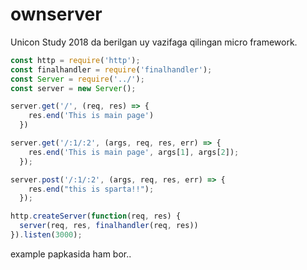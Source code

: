 # ownserver

Unicon Study 2018 da berilgan uy vazifaga qilingan micro framework.

```javascript
const http = require('http');
const finalhandler = require('finalhandler');
const Server = require('../');
const server = new Server();

server.get('/', (req, res) => {
    res.end('This is main page')
  })

server.get('/:1/:2', (args, req, res, err) => {
    res.end('This is main page', args[1], args[2]);
  });

server.post('/:1/:2', (args, req, res, err) => {
    res.end("this is sparta!!");
  });

http.createServer(function(req, res) {
  server(req, res, finalhandler(req, res))
}).listen(3000);

```

example papkasida ham bor..
